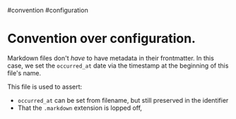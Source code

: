 #convention #configuration

# Convention over configuration.

Markdown files don't _have_ to have metadata in their frontmatter. In this case, we set the `occurred_at` date via the timestamp at the beginning of this file's name.

This file is used to assert:

- `occurred_at` can be set from filename, but still preserved in the identifier
- That the `.markdown` extension is lopped off,

